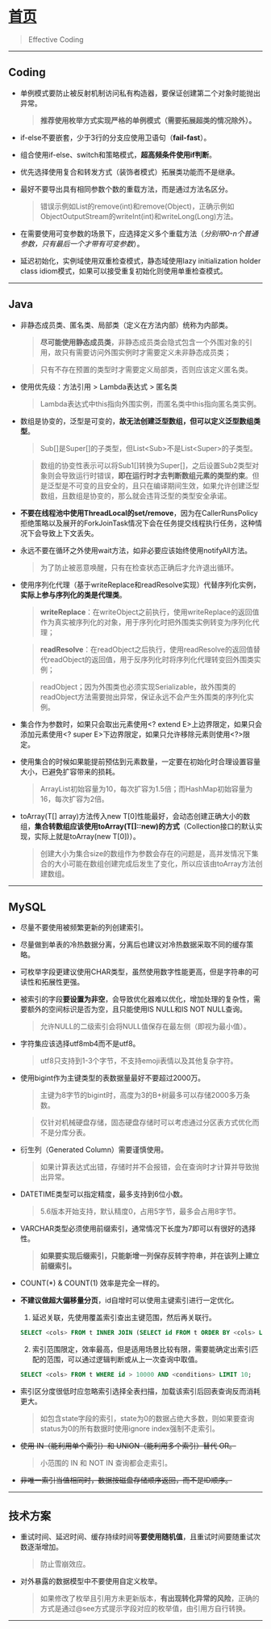 # [首页](/blog/)

> Effective Coding

***

## Coding

- 单例模式要防止被反射机制访问私有构造器，要保证创建第二个对象时能抛出异常。
  > **推荐使用枚举方式实现严格的单例模式（需要拓展超类的情况除外）。**

- if-else不要嵌套，少于3行的分支应使用卫语句（**fail-fast**）。

- 组合使用if-else、switch和策略模式，**超高频条件使用if判断**。

- 优先选择使用复合和转发方式（装饰者模式）拓展类功能而不是继承。

- 最好不要导出具有相同参数个数的重载方法，而是通过方法名区分。
  > 错误示例如List的remove(int)和remove(Object)，正确示例如ObjectOutputStream的writeInt(int)和writeLong(Long)方法。

- 在需要使用可变参数的场景下，应选择定义多个重载方法（*分别带0-n个普通参数，只有最后一个才带有可变参数*）。

- 延迟初始化，实例域使用双重检查模式，静态域使用lazy initialization holder class idiom模式，如果可以接受重复初始化则使用单重检查模式。

***

## Java

- 非静态成员类、匿名类、局部类（定义在方法内部）统称为内部类。

  > **尽可能使用静态成员类**，非静态成员类会隐式包含一个外围对象的引用，故只有需要访问外围实例时才需要定义未非静态成员类；

  > 只有不存在预置的类型时才需要定义局部类，否则应该定义匿名类。

- 使用优先级：方法引用 > Lambda表达式 > 匿名类
  > Lambda表达式中this指向外围实例，而匿名类中this指向匿名类实例。

- 数组是协变的，泛型是可变的，**故无法创建泛型数组，但可以定义泛型数组类型**。
  > Sub[]是Super[]的子类型，但List\<Sub\>不是List\<Super\>的子类型。

  > 数组的协变性表示可以将Sub1[]转换为Super[]，之后设置Sub2类型对象则会导致运行时错误，**即在运行时才去判断数组元素的类型约束**。但是泛型是不可变的且安全的，且只在编译期间生效，如果允许创建泛型数组，且数组是协变的，那么就会违背泛型的类型安全承诺。

- **不要在线程池中使用ThreadLocal的set/remove**，因为在CallerRunsPolicy拒绝策略以及展开的ForkJoinTask情况下会在任务提交线程执行任务，这种情况下会导致上下文丢失。

- 永远不要在循环之外使用wait方法，如非必要应该始终使用notifyAll方法。
  > 为了防止被恶意唤醒，只有在检查状态正确后才允许退出循环。

- 使用序列化代理（基于writeReplace和readResolve实现）代替序列化实例，**实际上参与序列化的类是代理类**。
  > **writeReplace**：在writeObject之前执行，使用writeReplace的返回值作为真实被序列化的对象，用于序列化时把外围类实例转变为序列化代理；

  > **readResolve**：在readObject之后执行，使用readResolve的返回值替代readObject的返回值，用于反序列化时将序列化代理转变回外围类实例；

  > readObject；因为外围类也必须实现Serializable，故外围类的readObject方法需要抛出异常，保证永远不会产生外围类的序列化实例。
  
- 集合作为参数时，如果只会取出元素使用\<? extend E\>上边界限定，如果只会添加元素使用\<? super E\>下边界限定，如果只允许移除元素则使用\<?\>限定。

- 使用集合的时候如果能提前预估到元素数量，一定要在初始化时合理设置容量大小，已避免扩容带来的损耗。
  > ArrayList初始容量为10，每次扩容为1.5倍；而HashMap初始容量为16，每次扩容为2倍。

- toArray(T[] array)方法传入new T\[0]性能最好，会动态创建正确大小的数组，**集合转数组应该使用toArray(T[]::new)的方式**（Collection接口的默认实现，实际上就是toArray(new T\[0])）。
  > 创建大小为集合size的数组作为参数会存在的问题是，高并发情况下集合的大小可能在数组创建完成后发生了变化，所以应该由toArray方法创建数组。

***

## MySQL

- 尽量不要使用被频繁更新的列创建索引。

- 尽量做到单表的冷热数据分离，分离后也建议对冷热数据采取不同的缓存策略。

- 可枚举字段更建议使用CHAR类型，虽然使用数字性能更高，但是字符串的可读性和拓展性更强。

- 被索引的字段**要设置为非空**，会导致优化器难以优化，增加处理的复杂性，需要额外的空间标识是否为空，且只能使用IS NULL和IS NOT NULL查询。
  > 允许NULL的二级索引会将NULL值保存在最左侧（即视为最小值）。

- 字符集应该选择utf8mb4而不是utf8。
  > utf8只支持到1-3个字节，不支持emoji表情以及其他复杂字符。

- 使用bigint作为主键类型的表数据量最好不要超过2000万。
  > 主键为8字节的bigint时，高度为3的B+树最多可以存储2000多万条数。

  > 仅针对机械硬盘存储，固态硬盘存储时可以考虑通过分区表方式优化而不是分库分表。

- 衍生列（Generated Column）需要谨慎使用。
  > 如果计算表达式出错，存储时并不会报错，会在查询时才计算并导致抛出异常。

- DATETIME类型可以指定精度，最多支持到6位小数。
  > 5.6版本开始支持，默认精度0，占用5字节，最多会占用8字节。

- VARCHAR类型必须使用前缀索引，通常情况下长度为7即可以有很好的选择性。
  > **如果要实现后缀索引，只能新增一列保存反转字符串，并在该列上建立前缀索引。**

- COUNT(*) & COUNT(1) 效率是完全一样的。

- **不建议做超大偏移量分页**，id自增时可以使用主键索引进行一定优化。
  1. 延迟关联，先使用覆盖索引查出主键范围，然后再关联行。
  ``` sql
  SELECT <cols> FROM t INNER JOIN (SELECT id FROM t ORDER BY <cols> LIMIT 10000, 10) USING (id);
  ```
  2. 索引范围限定，效率最高，但是适用场景比较有限，需要能确定出索引匹配的范围，可以通过逻辑判断或从上一次查询中取值。
  ``` sql
  SELECT <cols> FROM t WHERE id > 10000 AND <conditions> LIMIT 10;
  ```

- 索引区分度很低时应忽略索引选择全表扫描，加载该索引后回表查询反而消耗更大。
  > 如包含state字段的索引，state为0的数据占绝大多数，则如果要查询status为0的所有数据时使用ignore index强制不走索引。

- ~~使用 IN（能利用单个索引）和 UNION（能利用多个索引）替代 OR。~~
  > 小范围的 IN 和 NOT IN 查询都会走索引。

- ~~非唯一索引当值相同时，数据按磁盘存储顺序返回，而不是ID顺序。~~

***

## 技术方案

- 重试时间、延迟时间、缓存持续时间等**要使用随机值**，且重试时间要随重试次数逐渐增加。 
  > 防止雪崩效应。

- 对外暴露的数据模型中不要使用自定义枚举。
  > 如果修改了枚举且引用方未更新版本，**有出现转化异常的风险**，正确的方式是通过@see方式提示字段对应的枚举值，由引用方自行转换。

***


